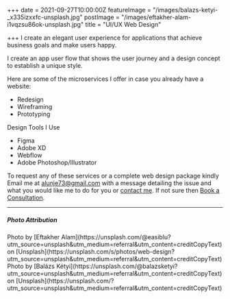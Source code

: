 +++
date = 2021-09-27T10:00:00Z
featureImage = "/images/balazs-ketyi-_x335izxxfc-unsplash.jpg"
postImage = "/images/eftakher-alam-i1vqzsu86ok-unsplash.jpg"
title = "UI/UX Web Design"

+++
I create an elegant user experience for applications that achieve business goals and make users happy.

I create an app user flow that shows the user journey and a design concept to establish a unique style.

Here are some of the microservices I offer in case you already have a website:

* Redesign
* Wireframing
* Prototyping

Design Tools I Use

* Figma
* Adobe XD
* Webflow
* Adobe Photoshop/Illustrator

To request any of these services or a complete web design package kindly Email me at [alunje73@gmail.com](mailto:alunje73@gmail.com) with a message detailing the issue and what you would like me to do for you or [contact me](/contact). If not sure then [Book a Consultation](https://calendly.com/stephenajulu).

<hr>
<h5>Photo Attribution</h5>
Photo by [Eftakher Alam](https://unsplash.com/@easiblu?utm_source=unsplash&utm_medium=referral&utm_content=creditCopyText) on [Unsplash](https://unsplash.com/s/photos/web-design?utm_source=unsplash&utm_medium=referral&utm_content=creditCopyText)
<br>
Photo by [Balázs Kétyi](https://unsplash.com/@balazsketyi?utm_source=unsplash&utm_medium=referral&utm_content=creditCopyText) on [Unsplash](https://unsplash.com/?utm_source=unsplash&utm_medium=referral&utm_content=creditCopyText)